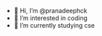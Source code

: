 - 👋 Hi, I’m @pranadeephck
- 👀 I’m interested in coding
- 🌱 I’m currently studying cse 
  
  

<!---
pranadeephck/pranadeephck is a ✨ special ✨ repository because its `README.md` (this file) appears on your GitHub profile.
You can click the Preview link to take a look at your changes.
--->

